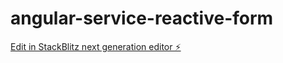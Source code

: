 # angular-service-reactive-form

[Edit in StackBlitz next generation editor ⚡️](https://stackblitz.com/~/github.com/abelfubu/angular-service-reactive-form)
